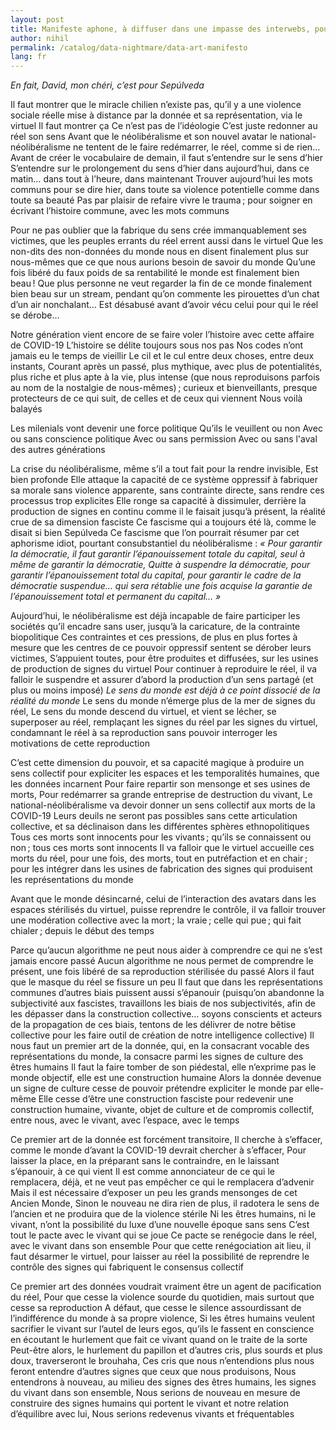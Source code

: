 ```yaml
---
layout: post
title: Manifeste aphone, à diffuser dans une impasse des interwebs, pour la structuration d'un art de la donnée
author: nihil
permalink: /catalog/data-nightmare/data-art-manifesto
lang: fr
---
```


*En fait, David, mon chéri, c’est pour Sepúlveda*

Il faut montrer que le miracle chilien n’existe pas, qu’il y a une violence sociale réelle mise à distance par la donnée et sa représentation, via le virtuel
Il faut montrer ça
Ce n’est pas de l’idéologie
C’est juste redonner au réel son sens
Avant que le néolibéralisme et son nouvel avatar le national-néolibéralisme ne tentent de le faire redémarrer, le réel, comme si de rien…
Avant de créer le vocabulaire de demain, il faut s’entendre sur le sens d’hier
S’entendre sur le prolongement du sens d’hier dans aujourd’hui, dans ce matin… dans tout à l’heure, dans maintenant
Trouver aujourd’hui les mots communs pour se dire hier, dans toute sa violence potentielle comme dans toute sa beauté
Pas par plaisir de refaire vivre le trauma ; pour soigner en écrivant l’histoire commune, avec les mots communs

Pour ne pas oublier que la fabrique du sens crée immanquablement ses victimes, que les peuples errants du réel errent aussi dans le virtuel
Que les non-dits des non-données du monde nous en disent finalement plus sur nous-mêmes que ce que nous aurions besoin de savoir du monde
Qu’une fois libéré du faux poids de sa rentabilité le monde est finalement bien beau !
Que plus personne ne veut regarder la fin de ce monde finalement bien beau sur un stream, pendant qu’on commente les pirouettes d’un chat d’un air nonchalant... 
Est désabusé avant d’avoir vécu celui pour qui le réel se dérobe…

Notre génération vient encore de se faire voler l’histoire avec cette affaire de COVID-19
L’histoire se délite toujours sous nos pas
Nos codes n’ont jamais eu le temps de vieillir
Le cil et le cul entre deux choses, entre deux instants,
Courant après un passé, plus mythique, avec plus de potentialités, plus riche et plus apte à la vie, plus intense (que nous reproduisons parfois au nom de la nostalgie de nous-mêmes) ; curieux et bienveillants, presque protecteurs de ce qui suit, de celles et de ceux qui viennent
Nous voilà balayés 

Les milenials vont devenir une force politique
Qu’ils le veuillent ou non
Avec ou sans conscience politique
Avec ou sans permission
Avec ou sans l'aval des autres générations

La crise du néolibéralisme, même s’il a tout fait pour la rendre invisible,
Est bien profonde
Elle attaque la capacité de ce système oppressif à fabriquer sa morale sans violence apparente, sans contrainte directe, sans rendre ces processus trop explicites 
Elle ronge sa capacité à dissimuler, derrière la production de signes en continu comme il le faisait jusqu’à présent, la réalité crue de sa dimension fasciste
Ce fascisme qui a toujours été là, comme le disait si bien Sepúlveda
Ce fascisme que l’on pourrait résumer par cet aphorisme idiot, pourtant consubstantiel du néolibéralisme :
*« Pour garantir la démocratie, il faut garantir l’épanouissement totale du capital, seul à même de garantir la démocratie,*
*Quitte à suspendre la démocratie, pour garantir l’épanouissement total du capital, pour garantir le cadre de la démocratie suspendue…*
*qui sera rétablie une fois acquise la garantie de l’épanouissement total et permanent du capital… »*

Aujourd’hui, le néolibéralisme est déjà incapable de faire participer les sociétés qu’il encadre sans user, jusqu’à la caricature, de la contrainte biopolitique
Ces contraintes et ces pressions, de plus en plus fortes à mesure que les centres de ce pouvoir oppressif sentent se dérober leurs victimes,
S’appuient toutes, pour être produites et diffusées, sur les usines de production de signes du virtuel
Pour continuer à reproduire le réel, il va falloir le suspendre et assurer d’abord la production d’un sens partagé (et plus ou moins imposé)
*Le sens du monde est déjà à ce point dissocié de la réalité du monde*
Le sens du monde n’émerge plus de la mer de signes du réel,
Le sens du monde descend du virtuel, et vient se lécher, se superposer au réel, remplaçant les signes du réel par les signes du virtuel, condamnant le réel à sa reproduction sans pouvoir interroger les motivations de cette reproduction

C’est cette dimension du pouvoir, et sa capacité magique à produire un sens collectif pour expliciter les espaces et les temporalités humaines, que les données incarnent
Pour faire repartir son mensonge et ses usines de morts,
Pour redémarrer sa grande entreprise de destruction du vivant,
Le national-néolibéralisme va devoir donner un sens collectif aux morts de la COVID-19
Leurs deuils ne seront pas possibles sans cette articulation collective, et sa déclinaison dans les différentes sphères ethnopolitiques
Tous ces morts sont innocents pour les vivants ; qu’ils se connaissent ou non ; tous ces morts sont innocents
Il va falloir que le virtuel accueille ces morts du réel, pour une fois, des morts, tout en putréfaction et en chair ; pour les intégrer dans les usines de fabrication des signes qui produisent les représentations du monde

Avant que le monde désincarné, celui de l’interaction des avatars dans les espaces stérilisés du virtuel, puisse reprendre le contrôle, il va falloir trouver une modération collective avec la mort ; la vraie ; celle qui pue ; qui fait chialer ; depuis le début des temps

Parce qu’aucun algorithme ne peut nous aider à comprendre ce qui ne s’est jamais encore passé
Aucun algorithme ne nous permet de comprendre le présent, une fois libéré de sa reproduction stérilisée du passé 
Alors il faut que le masque du réel se fissure un peu
Il faut que dans les représentations communes d’autres biais puissent aussi s’épanouir (puisqu’on abandonne la subjectivité aux fascistes, travaillons les biais de nos subjectivités, afin de les dépasser dans la construction collective… soyons conscients et acteurs de la propagation de ces biais, tentons de les délivrer de notre bêtise collective pour les faire outil de création de notre intelligence collective)
Il nous faut un premier art de la donnée, qui, en la consacrant vocable des représentations du monde, la consacre parmi les signes de culture des êtres humains
Il faut la faire tomber de son piédestal, elle n’exprime pas le monde objectif, elle est une construction humaine 
Alors la donnée devenue un signe de culture cesse de pouvoir prétendre expliciter le monde par elle-même
Elle cesse d’être une construction fasciste pour redevenir une construction humaine, vivante, objet de culture et de compromis collectif, entre nous, avec le vivant, avec l’espace, avec le temps

Ce premier art de la donnée est forcément transitoire,
Il cherche à s’effacer, comme le monde d’avant la COVID-19 devrait chercher à s’effacer,
Pour laisser la place, en la préparant sans le contraindre, en le laissant s’épanouir, à ce qui vient
Il est comme annonciateur de ce qui le remplacera, déjà, et ne veut pas empêcher ce qui le remplacera d’advenir
Mais il est nécessaire d’exposer un peu les grands mensonges de cet Ancien Monde,
Sinon le nouveau ne dira rien de plus, il radotera le sens de l’ancien et ne produira que de la violence stérile
Ni les êtres humains, ni le vivant, n’ont la possibilité du luxe d’une nouvelle époque sans sens
C’est tout le pacte avec le vivant qui se joue
Ce pacte se renégocie dans le réel, avec le vivant dans son ensemble
Pour que cette renégociation ait lieu, il faut désarmer le virtuel, pour laisser au réel la possibilité de reprendre le contrôle des signes qui fabriquent le consensus collectif

Ce premier art des données voudrait vraiment être un agent de pacification du réel,
Pour que cesse la violence sourde du quotidien, mais surtout que cesse sa reproduction
A défaut, que cesse le silence assourdissant de l’indifférence du monde à sa propre violence,
Si les êtres humains veulent sacrifier le vivant sur l’autel de leurs egos, qu’ils le fassent en conscience en écoutant le hurlement que fait ce vivant quand on le traite de la sorte
Peut-être alors, le hurlement du papillon et d’autres cris, plus sourds et plus doux, traverseront le brouhaha,
Ces cris que nous n’entendions plus nous feront entendre d’autres signes que ceux que nous produisons,
Nous entendrons à nouveau, au milieu des signes des êtres humains, les signes du vivant dans son ensemble,
Nous serions de nouveau en mesure de construire des signes humains qui portent le vivant et notre relation d’équilibre avec lui,
Nous serions redevenus vivants et fréquentables

